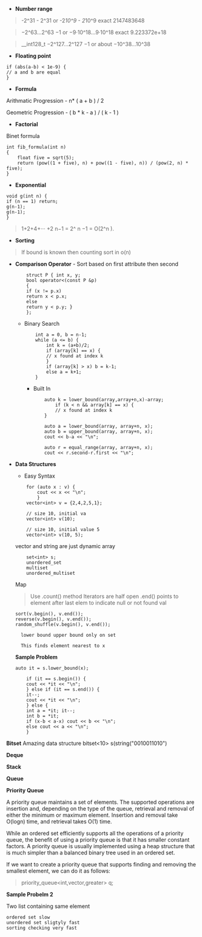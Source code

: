- **Number range**

> -2^31 - 2^31 or -2*10^9 - 2*10^9 exact 2147483648

> −2^63...2^63 −1 or −9·10^18...9·10^18 exact 9.223372e+18

> \_\_int128_t −2^127...2^127 −1 or about −10^38...10^38

- **Floating point**

```
if (abs(a-b) < 1e-9) {
// a and b are equal
}
```

- **Formula**

Arithmatic Progression - n\* ( a + b ) / 2

Geometric Progression - ( b \* k - a ) / ( k - 1 )

- **Factorial**

Binet formula

```
int fib_formula(int n)
{
	float five = sqrt(5);
	return (pow((1 + five), n) + pow((1 - five), n)) / (pow(2, n) * five);
}
```

- **Exponential**

```
void g(int n) {
if (n == 1) return;
g(n-1);
g(n-1);
}
```

> 1+2+4+··· +2
> n−1 = 2^
> n −1 = O(2^n
> ).

- **Sorting**

> If bound is known then counting sort in o(n)

- **Comparison Operator** - Sort based on first attribute then second

	```
		struct P { int x, y;
		bool operator<(const P &p)
		{
		if (x != p.x)
		return x < p.x;
		else
		return y < p.y; }
		};
	```

	- Binary Search
		```
			int a = 0, b = n-1;
			while (a <= b) {
				int k = (a+b)/2;
				if (array[k] == x) {
				// x found at index k
				}
				if (array[k] > x) b = k-1;
				else a = k+1;
			}
		```

      	- Built In

      		```
      			auto k = lower_bound(array,array+n,x)-array;
      				if (k < n && array[k] == x) {
      				// x found at index k
      			}
      		```

      		```
      			auto a = lower_bound(array, array+n, x);
      			auto b = upper_bound(array, array+n, x);
      			cout << b-a << "\n";
        	```

      		```
      			auto r = equal_range(array, array+n, x);
      			cout << r.second-r.first << "\n";

      		```

- **Data Structures**

	- Easy Syntax

	```
		for (auto x : v) {
			cout << x << "\n";
			}
		vector<int> v = {2,4,2,5,1};

		// size 10, initial va
		vector<int> v(10);

		// size 10, initial value 5
		vector<int> v(10, 5);
	```

	vector and string are just dynamic array

	```
		set<int> s;
		unordered_set
		multiset
		unordered_multiset

	```

	Map

	> Use .count() method
		Iterators are half open
			.end() points to element after last elem to indicate null or not found val


	```
	sort(v.begin(), v.end());
	reverse(v.begin(), v.end());
	random_shuffle(v.begin(), v.end());
	```

    	lower bound upper bound only on set

    	This finds element nearest to x

	**Sample Problem**

	```
	auto it = s.lower_bound(x);

		if (it == s.begin()) {
		cout << *it << "\n";
		} else if (it == s.end()) {
		it--;
		cout << *it << "\n";
		} else {
		int a = *it; it--;
		int b = *it;
		if (x-b < a-x) cout << b << "\n";
		else cout << a << "\n";
		}
    ```

**Bitset**
Amazing data structure
bitset<10> s(string("0010011010")

**Deque**

**Stack**

**Queue**

**Priority Queue**

A priority queue maintains a set of elements. The supported operations are
insertion and, depending on the type of the queue, retrieval and removal of either
the minimum or maximum element. Insertion and removal take O(logn) time,
and retrieval takes O(1) time.

While an ordered set efficiently supports all the operations of a priority queue,
the benefit of using a priority queue is that it has smaller constant factors. A
priority queue is usually implemented using a heap structure that is much
simpler than a balanced binary tree used in an ordered set.

If we want to create a priority queue that supports finding and removing the
smallest element, we can do it as follows:

> priority_queue<int,vector<int>,greater<int>> q;

**Sample Probelm 2**

Two list containing same element

```
ordered set slow
unordered set sligtyly fast
sorting checking very fast 

```


